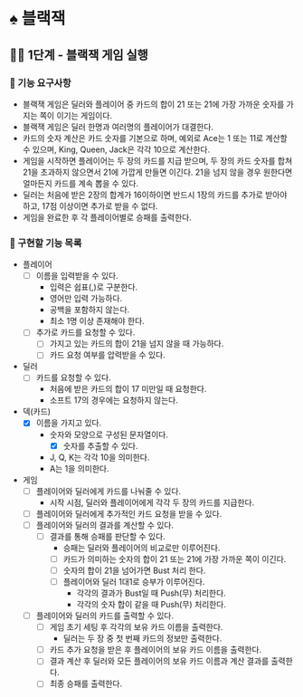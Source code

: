 # ♠️ 블랙잭

## ☝🏻 1단계 - 블랙잭 게임 실행

### 🎯 기능 요구사항
- 블랙잭 게임은 딜러와 플레이어 중 카드의 합이 21 또는 21에 가장 가까운 숫자를 가지는 쪽이 이기는 게임이다.
- 블랙잭 게임은 딜러 한명과 여러명의 플레이어가 대결한다.
- 카드의 숫자 계산은 카드 숫자를 기본으로 하며, 예외로 Ace는 1 또는 11로 계산할 수 있으며, King, Queen, Jack은 각각 10으로 계산한다.
- 게임을 시작하면 플레이어는 두 장의 카드를 지급 받으며, 두 장의 카드 숫자를 합쳐 21을 초과하지 않으면서 21에 가깝게 만들면 이긴다. 21을 넘지 않을 경우 원한다면 얼마든지 카드를 계속 뽑을 수 있다.
- 딜러는 처음에 받은 2장의 합계가 16이하이면 반드시 1장의 카드를 추가로 받아야 하고, 17점 이상이면 추가로 받을 수 없다.
- 게임을 완료한 후 각 플레이어별로 승패를 출력한다.


### 🦕 구현할 기능 목록
- 플레이어
  - [ ] 이름을 입력받을 수 있다.
    - 입력은 쉽표(,)로 구분한다.
    - 영어만 입력 가능하다.
    - 공백을 포함하지 않는다.
    - 최소 1명 이상 존재해야 한다.
  - [ ] 추가로 카드를 요청할 수 있다.
    - [ ] 가지고 있는 카드의 합이 21을 넘지 않을 때 가능하다.
    - [ ] 카드 요청 여부를 압력받을 수 있다.
    
- 딜러
  - [ ] 카드를 요청할 수 있다.
    - 처음에 받은 카드의 합이 17 미만일 때 요청한다.
    - 소프트 17의 경우에는 요청하지 않는다.

- 덱(카드)
  - [x] 이름을 가지고 있다.
    - 숫자와 모양으로 구성된 문자열이다.
      - [x] 숫자를 추출할 수 있다.
    - J, Q, K는 각각 10을 의미한다.
    - A는 1을 의미한다.

- 게임
  - [ ] 플레이어와 딜러에게 카드를 나눠줄 수 있다.
    - 시작 시점, 딜러와 플레이어에게 각각 두 장의 카드를 지급한다.
  - [ ] 플레이어와 딜러에게 추가적인 카드 요청을 받을 수 있다.
  - [ ] 플레이어와 딜러의 결과를 계산할 수 있다.
    - [ ] 결과를 통해 승패를 판단할 수 있다.
      - 승패는 딜러와 플레이어의 비교로만 이루어진다.
      - [ ] 카드가 의미하는 숫자의 합이 21 또는 21에 가장 가까운 쪽이 이긴다.
      - [ ] 숫자의 합이 21을 넘어가면 Bust 처리 한다.
      - [ ] 플레이어와 딜러 1대1로 승부가 이루어진다. 
        - 각각의 결과가 Bust일 때 Push(무) 처리한다.
        - 각각의 숫자 합이 같을 때 Push(무) 처리한다.
  - [ ] 플레이어와 딜러의 카드를 출력할 수 있다.
    - [ ] 게임 초기 세팅 후 각각의 보유 카드 이름을 출력한다.
      - 딜러는 두 장 중 첫 번째 카드의 정보만 출력한다.
    - [ ] 카드 추가 요청을 받은 후 플레이어의 보유 카드 이름을 출력한다.
    - [ ] 결과 계산 후 딜러와 모든 플레이어의 보유 카드 이름과 계산 결과를 출력한다.
    - [ ] 최종 승패를 출력한다.
